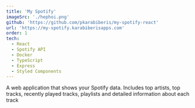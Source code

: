```yaml
---
title: 'My Spotify'
imageSrc: './hephoi.png'
github: 'https://github.com/pkarabiberis/my-spotify-react'
url: 'https://my-spotify.karabiberisapps.com'
order: 1
tech:
  - React
  - Spotify API
  - Docker
  - TypeScript
  - Express
  - Styled Components
---
```


A web application that shows your Spotify data. Includes top artists, top tracks, recently played tracks, playlists and detailed information about each track
